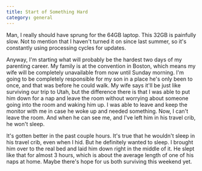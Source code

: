 ```yaml
---
title: Start of Something Hard
category: general
---
```

Man, I really should have sprung for the 64GB laptop. This 32GB is painfully slow. Not to mention that I haven't turned it on since last summer, so it's constantly using processing cycles for updates.

Anyway, I'm starting what will probably be the hardest two days of my parenting career. My family is at the convention in Boston, which means my wife will be completely unavailable from now until Sunday morning. I'm going to be completely responsible for my son in a place he's only been to once, and that was before he could walk. My wife says it'll be just like surviving our trip to Utah, but the difference there is that I was able to put him down for a nap and leave the room without worrying about someone going into the room and waking him up. I was able to leave and keep the monitor with me in case he woke up and needed something. Now, I can't leave the room. And when he can see me, and I've left him in his travel crib, he won't sleep.

It's gotten better in the past couple hours. It's true that he wouldn't sleep in his travel crib, even when I hid. But he definitely wanted to sleep. I brought him over to the real bed and laid him down right in the middle of it. He slept like that for almost 3 hours, which is about the average length of one of his naps at home. Maybe there's hope for us both surviving this weekend yet.